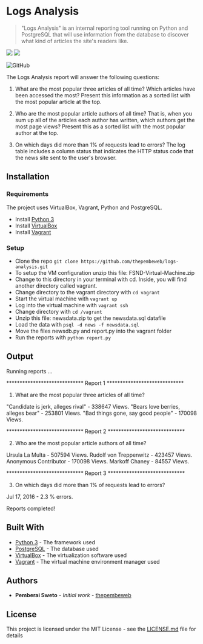 ﻿# Logs Analysis

> "Logs Analysis" is an internal reporting tool running on Python and PostgreSQL that will use information from the database to discover what kind of articles the site's readers like.

![](https://upload.wikimedia.org/wikipedia/commons/f/f8/Python_logo_and_wordmark.svg) ![](https://upload.wikimedia.org/wikipedia/commons/thumb/2/29/Postgresql_elephant.svg/200px-Postgresql_elephant.svg.png)

![GitHub](https://img.shields.io/github/license/mashape/apistatus.svg)

The Logs Analysis report will answer the following questions:

1. What are the most popular three articles of all time? Which articles have been accessed the most? Present this information as a sorted list with the most popular article at the top. 

2. Who are the most popular article authors of all time? That is, when you sum up all of the articles each author has written, which authors get the most page views? Present this as a sorted list with the most popular author at the top.

3. On which days did more than 1% of requests lead to errors? The log table includes a column status that indicates the HTTP status code that the news site sent to the user's browser.

## Installation

### Requirements
The project uses VirtualBox, Vagrant, Python and PostgreSQL. 

* Install [Python 3](https://www.python.org/downloads/)
* Install [VirtualBox](https://www.virtualbox.org/wiki/Download_Old_Builds_5_1)
* Install [Vagrant](https://www.vagrantup.com/downloads.html)

### Setup

* Clone the repo `git clone https://github.com/thepembeweb/logs-analysis.git`
* To setup the VM configuration unzip this file: FSND-Virtual-Machine.zip
* Change to this directory in your terminal with cd. Inside, you will find another directory called vagrant. 
* Change directory to the vagrant directory with `cd vagrant` 
* Start the virtual machine with `vagrant up`
* Log into the virtual machine with `vagrant ssh`
* Change directory with `cd /vagrant`
* Unzip this file: newsdata.zip to get the newsdata.sql datafile 
* Load the data with `psql -d news -f newsdata.sql`
* Move the files newsdb.py and report.py into the vagrant folder
* Run the reports with `python report.py`

## Output

Running reports ...


***************************** Report 1 *****************************


1. What are the most popular three articles of all time?

"Candidate is jerk, alleges rival" - 338647 Views.
"Bears love berries, alleges bear" - 253801 Views.
"Bad things gone, say good people" - 170098 Views.


***************************** Report 2 *****************************


2. Who are the most popular article authors of all time?

Ursula La Multa - 507594 Views.
Rudolf von Treppenwitz - 423457 Views.
Anonymous Contributor - 170098 Views.
Markoff Chaney - 84557 Views.


***************************** Report 3 *****************************


3. On which days did more than 1% of requests lead to errors?

Jul 17, 2016 - 2.3 % errors.


Reports completed!

## Built With

* [Python 3](https://www.python.org/) - The framework used
* [PostgreSQL](https://www.postgresql.org/) - The database used
* [VirtualBox](https://www.virtualbox.org/) - The virtualization software used
* [Vagrant](https://www.vagrantup.com) - The virtual machine environment manager used

## Authors

* **Pemberai Sweto** - *Initial work* - [thepembeweb](https://github.com/thepembeweb)

## License

This project is licensed under the MIT License - see the [LICENSE.md](LICENSE.md) file for details



